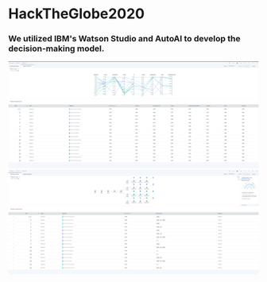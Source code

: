 # HackTheGlobe2020
### We utilized IBM's Watson Studio and AutoAI to develop the decision-making model.
![Watson Screenshot](watson.png)
![Watson Screenshot2](watson2.png)
